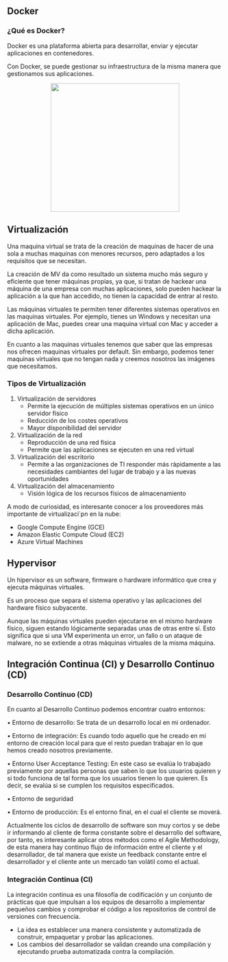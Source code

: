 ## Docker
### ¿Qué es Docker?

Docker es una plataforma abierta para desarrollar, enviar y ejecutar
aplicaciones en contenedores.

Con Docker, se puede gestionar su infraestructura de la misma manera que
gestionamos sus aplicaciones.

<p align="center">
  <img src="https://sysarmy.com/blog/assets/docker-thumbnail.png" width="300" height="300" />

Virtualización
------
Una maquina virtual se trata de la creación de maquinas de hacer de una sola a muchas maquinas con menores recursos, pero adaptados a los requisitos que se necesitan.

La creación de MV da como resultado un sistema mucho más seguro y eficiente que tener máquinas propias, ya que, si tratan de hackear una máquina de una empresa con muchas aplicaciones, solo pueden hackear la aplicación a la que han accedido, no tienen la capacidad de entrar al resto.

Las máquinas virtuales te permiten tener diferentes sistemas operativos en las maquinas virtuales. Por ejemplo, tienes un Windows y necesitan una aplicación de Mac, puedes crear una maquina virtual con Mac y acceder a dicha aplicación.

En cuanto a las maquinas virtuales tenemos que saber que las empresas nos ofrecen maquinas virtuales por default. Sin embargo, podemos tener maquinas virtuales que no tengan nada y creemos nosotros las imágenes que necesitamos.

### Tipos de Virtualización

1. Virtualización de servidores
    - Permite la ejecución de múltiples sistemas operativos en un único servidor físico
    - Reducción de los costes operativos
    - Mayor disponibilidad del servidor
2. Virtualización de la red
    - Reproducción de una red física
    - Permite que las aplicaciones se ejecuten en una red virtual
3. Virtualización del escritorio
    - Permite a las organizaciones de TI responder más rápidamente a las necesidades cambiantes del lugar de trabajo y a las nuevas oportunidades
4. Virtualización del almacenamiento
    - Visión lógica de los recursos físicos de almacenamiento

A modo de curiosidad, es interesante conocer a los proveedores más importante de virtualizaci´pn en la nube:

- Google Compute Engine (GCE)
- Amazon Elastic Compute Cloud (EC2)
- Azure Virtual Machines

Hypervisor
------

Un hipervisor es un software, firmware o hardware informático que crea y ejecuta máquinas virtuales.

Es un proceso que separa el sistema operativo y las aplicaciones del hardware físico subyacente.

Aunque las máquinas virtuales pueden ejecutarse en el mismo hardware físico, siguen estando lógicamente separadas unas de otras entre sí. Esto significa que si una VM experimenta un error, un fallo o un ataque de malware, no se extiende a otras máquinas virtuales de la misma máquina.

Integración Continua (CI) y Desarrollo Continuo (CD)
------

### Desarrollo Continuo (CD)

En cuanto al Desarrollo Continuo podemos encontrar cuatro entornos:

•	Entorno de desarrollo: Se trata de un desarrollo local en mi ordenador.

•	Entorno de integración: Es cuando todo aquello que he creado en mi entorno de creación local para que el resto puedan trabajar en lo que hemos creado nosotros previamente.

•	Entorno User Acceptance Testing: En este caso se evalúa lo trabajado previamente por aquellas personas que saben lo que los usuarios quieren y si todo funciona de tal forma que los usuarios tienen lo que quieren. Es decir, se evalúa si se cumplen los requisitos especificados.

•	Entorno de seguridad

•	Entorno de producción: Es el entorno final, en el cual el cliente se moverá.

Actualmente los ciclos de desarrollo de software son muy cortos y se debe ir informando al cliente de forma constante sobre el desarrollo del software, por tanto, es interesante aplicar otros métodos como el Agile Methodology, de esta manera hay continuo flujo de información entre el cliente y el desarrollador, de tal manera que existe un feedback constante entre el desarrollador y el cliente ante un mercado tan volátil como el actual.

### Integración Continua (CI)
La integración continua es una filosofía de codificación y un conjunto de prácticas que que impulsan a los equipos de desarrollo a implementar pequeños cambios y comprobar el código a los repositorios de control de versiones con frecuencia.

- La idea es establecer una manera consistente y automatizada de construir, empaquetar y probar las aplicaciones.
- Los cambios del desarrollador se validan creando una compilación y ejecutando prueba automatizada contra la compilación.
